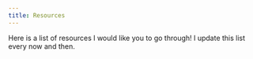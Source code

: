 ```yaml
---
title: Resources
---
```


Here is a list of resources I would like you to go through! I update this list
every now and then.

